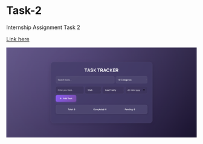 # Task-2
Internship Assignment Task 2

[Link here](https://tasktrackerkky.vercel.app)

![image alt](https://github.com/k3sk/Task-2/blob/210b8020b6b3b55b6c4934eef57170972a281ff0/Thumbnail%20Task%202.png)
